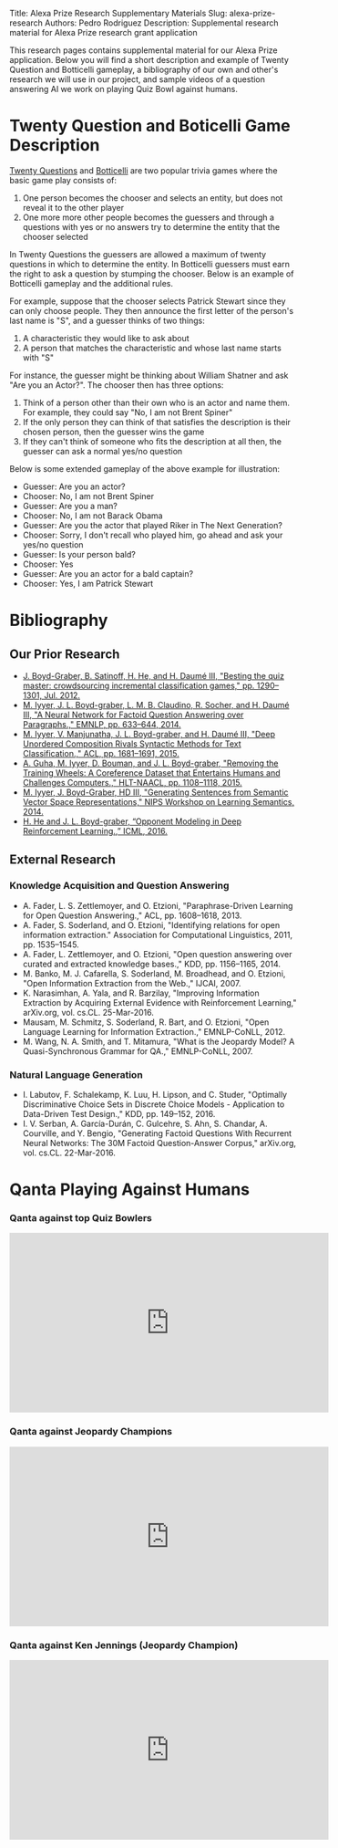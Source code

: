 Title: Alexa Prize Research Supplementary Materials
Slug: alexa-prize-research
Authors: Pedro Rodriguez
Description: Supplemental research material for Alexa Prize research grant application

This research pages contains supplemental material for our Alexa Prize application. Below you will find a short description and example of Twenty Question and Botticelli gameplay, a bibliography of our own and other's research we will use in our project, and sample videos of a question answering AI we work on playing Quiz Bowl against humans.

# Twenty Question and Boticelli Game Description

[Twenty Questions](https://en.wikipedia.org/wiki/Twenty_Questions) and [Botticelli](https://en.wikipedia.org/wiki/Botticelli_(game)) are two popular trivia games where the basic game play consists of:

1. One person becomes the chooser and selects an entity, but does not reveal it to the other player
2. One more more other people becomes the guessers and through a questions with yes or no answers try to determine the entity that the chooser selected

In Twenty Questions the guessers are allowed a maximum of twenty questions in which to determine the entity. In Botticelli guessers must earn the right to ask a question by stumping the chooser. Below is an example of Botticelli gameplay and the additional rules.

For example, suppose that the chooser selects Patrick Stewart since they can only choose people. They then announce the first letter of the person's last name is "S", and a guesser thinks of two things:

1. A characteristic they would like to ask about
2. A person that matches the characteristic and whose last name starts with "S"

For instance, the guesser might be thinking about William Shatner and ask "Are you an Actor?". The chooser then has three options:

1. Think of a person other than their own who is an actor and name them. For example, they could say "No, I am not Brent Spiner"
2. If the only person they can think of that satisfies the description is their chosen person, then the guesser wins the game
3. If they can't think of someone who fits the description at all then, the guesser can ask a normal yes/no question

Below is some extended gameplay of the above example for illustration:

* Guesser: Are you an actor?
* Chooser: No, I am not Brent Spiner
* Guesser: Are you a man?
* Chooser: No, I am not Barack Obama
* Guesser: Are you the actor that played Riker in The Next Generation?
* Chooser: Sorry, I don't recall who played him, go ahead and ask your yes/no question
* Guesser: Is your person bald?
* Chooser: Yes
* Guesser: Are you an actor for a bald captain?
* Chooser: Yes, I am Patrick Stewart 


# Bibliography

## Our Prior Research

* [J. Boyd-Graber, B. Satinoff, H. He, and H. Daumé III, "Besting the quiz master: crowdsourcing incremental classification games," pp. 1290–1301, Jul. 2012.](http://aclweb.org/anthology/D/D12/D12-1118.pdf)
*	[M. Iyyer, J. L. Boyd-graber, L. M. B. Claudino, R. Socher, and H. Daumé III, "A Neural Network for Factoid Question Answering over Paragraphs.," EMNLP, pp. 633–644, 2014.](https://cs.umd.edu/~miyyer/pubs/2014_qb_rnn.pdf)
* [M. Iyyer, V. Manjunatha, J. L. Boyd-graber, and H. Daumé III, "Deep Unordered Composition Rivals Syntactic Methods for Text Classification.," ACL, pp. 1681–1691, 2015.](https://cs.umd.edu/~miyyer/pubs/2015_acl_dan.pdf)
* [A. Guha, M. Iyyer, D. Bouman, and J. L. Boyd-graber, "Removing the Training Wheels: A Coreference Dataset that Entertains Humans and Challenges Computers.," HLT-NAACL, pp. 1108–1118, 2015.](https://www.cs.umd.edu/~aguha/publications/2015_naacl_qb_coref.pdf)
*	[M. Iyyer, J. Boyd-Graber, HD III, "Generating Sentences from Semantic Vector Space Representations," NIPS Workshop on Learning Semantics, 2014.](http://cs.umd.edu/~miyyer/pubs/2014_nips_generation.pdf)
* [H. He and J. L. Boyd-graber, “Opponent Modeling in Deep Reinforcement Learning.,” ICML, 2016.](http://jmlr.org/proceedings/papers/v48/he16.pdf)

## External Research

### Knowledge Acquisition and Question Answering

* A. Fader, L. S. Zettlemoyer, and O. Etzioni, "Paraphrase-Driven Learning for Open Question Answering.," ACL, pp. 1608–1618, 2013.
* A. Fader, S. Soderland, and O. Etzioni, "Identifying relations for open information extraction." Association for Computational Linguistics, 2011, pp. 1535–1545.
* A. Fader, L. Zettlemoyer, and O. Etzioni, "Open question answering over curated and extracted knowledge bases.," KDD, pp. 1156–1165, 2014.
* M. Banko, M. J. Cafarella, S. Soderland, M. Broadhead, and O. Etzioni, "Open Information Extraction from the Web.," IJCAI, 2007.
* K. Narasimhan, A. Yala, and R. Barzilay, "Improving Information Extraction by Acquiring External Evidence with Reinforcement Learning," arXiv.org, vol. cs.CL. 25-Mar-2016.
* Mausam, M. Schmitz, S. Soderland, R. Bart, and O. Etzioni, "Open Language Learning for Information Extraction.," EMNLP-CoNLL, 2012.
* M. Wang, N. A. Smith, and T. Mitamura, "What is the Jeopardy Model? A Quasi-Synchronous Grammar for QA.," EMNLP-CoNLL, 2007.

### Natural Language Generation

*	I. Labutov, F. Schalekamp, K. Luu, H. Lipson, and C. Studer, "Optimally Discriminative Choice Sets in Discrete Choice Models - Application to Data-Driven Test Design.," KDD, pp. 149–152, 2016.
* I. V. Serban, A. García-Durán, C. Gulcehre, S. Ahn, S. Chandar, A. Courville, and Y. Bengio, "Generating Factoid Questions With Recurrent Neural Networks: The 30M Factoid Question-Answer Corpus," arXiv.org, vol. cs.CL. 22-Mar-2016.

# Qanta Playing Against Humans

### Qanta against top Quiz Bowlers

<iframe width="560" height="315" src="https://www.youtube.com/embed/c2kGD1EdfFw" frameborder="0" allowfullscreen></iframe>

### Qanta against Jeopardy Champions

<iframe width="560" height="315" src="https://www.youtube.com/embed/ZVHR8OAHDlI" frameborder="0" allowfullscreen></iframe>

### Qanta against Ken Jennings (Jeopardy Champion)

<iframe width="560" height="315" src="https://www.youtube.com/embed/kTXJCEvCDYk" frameborder="0" allowfullscreen></iframe>


